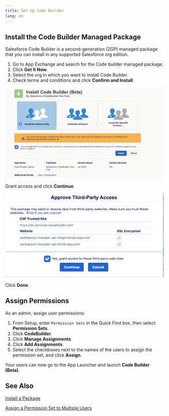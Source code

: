 ```yaml
---
title: Set Up Code Builder
lang: en
---
```


## Install the Code Builder Managed Package

Salesforce Code Builder is a second-generation (2GP) managed package that you can install in any supported Salesforce org edition.

1. Go to  App Exchange and search for the Code builder managed package.
2. Click **Get It Now**.
3. Select the org in which you want to install Code Builder.
4. Check terms and conditions and click **Confirm and Install**.


![Install Button](../../../images/install_button.png)

Grant access and click **Continue**.



![Grant Access](../../../images/grant_access.png)



Click **Done**.


## Assign Permissions
As an admin, assign user permissions:

1. From Setup, enter `Permission Sets` in the Quick Find box, then select **Permission Sets**.
2. Click **CodeBuilder**.
3. Click **Manage Assignments** 
4. Click **Add Assignments**.
5. Select the checkboxes next to the names of the users to assign the permission set, and click **Assign**.


Your users can now go to the App Launcher and launch **Code Builder (Beta)**.

## See Also
[Install a Package](https://help.salesforce.com/s/articleView?id=sf.distribution_installing_packages.htm&type=5)

[Assign a Permission Set to Multiple Users](https://help.salesforce.com/s/articleView?id=sf.perm_sets_mass_assign.htm&type=5)
